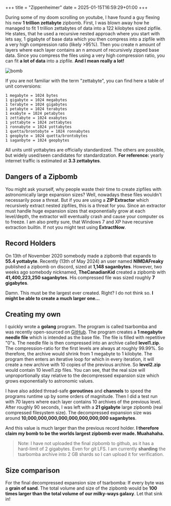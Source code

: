+++
title = "Zippenheimer"
date = 2025-01-15T16:59:29+01:00
+++

During some of my doom scrolling on youtube, I have found a guy flexing his new **1 trillion zettabyte** zipbomb. First, I was blown away how he managed to fit 1 trillion zettabytes of data into a 122 kilobytes sized zipfile. He states, that he used a recursive nested approach where you start with lets say, 1 gigabyte of base data which you then compress into a zipfile with a very high compression ratio (likely >95%). Then you create n amount of layers where each layer contains an n amount of recursively zipped base data. Since you compress the files using a very high compression ratio, you can fit **a lot of data** into a zipfile. **And I mean really a lot!**

![bomb](/bomb.jpg)

If you are not familiar with the term "zettabyte", you can find here a table of unit conversions:

```
1 megabyte = 1024 bytes
1 gigabyte = 1024 megabytes
1 terabyte = 1024 gigabytes
1 petabyte = 1024 terabytes
1 exabyte = 1024 petabytes
1 zettabyte = 1024 exabytes
1 yottabyte = 1024 zettabytes
1 ronnabyte = 1024 yottabytes
1 quetta/brontobyte = 1024 ronnabytes
1 geopbyte = 1024 quetta/brontobytes
1 saganbyte = 1024 geopbytes
```

All units until yottabytes are officially standardized. The others are possible, but widely used/seen candidates for standardization. **For reference:** yearly internet traffic is estimated at **3.3 zettabytes**.

## Dangers of a Zipbomb

You might ask yourself, why people waste their time to create zipfiles with astronomically large expansion sizes? Well, nowadays these files wouldn't necessarily pose a threat. But if you are using a **ZIP Extractor** which recursively extract nested zipfiles, this is a threat for you. Since an extractor must handle huge expansion sizes that exponentially grow at each level/depth, the extractor will eventually crash and cause your computer os to freeze. I am also pretty sure, that Windows 7 and XP have recursive extraction builtin. If not you might test using **ExtractNow**.

## Record Holders

On 13th of November 2020 somebody made a zipbomb that expands to **55.4 yottabyte**. Recently (13th of May 2024) an user named **NIMDAFreaky** published a zipbomb on discord, sized at **1,148 saganbytes**. However, two weeks ago somebody nicknamed, **TheCanadianKid** created a zipbomb with **41,400,223,250 saganbytes**. His compressed file was sized roughly **7 gigabytes**. 

Damn. This must be the largest ever created. Right? I do not think so. **I might be able to create a much larger one...**

## Creating my own

I quickly wrote a **golang** program. The program is called tsarbomba and was recently open-sourced on [GitHub](https://github.com/timosarkar/tsarbomba). The program creates a **1 megabyte needle file** which is intended as the base file. The file is filled with repetitive "0"s. The needle file is then compressed into an archive called **level1.zip**. The compression-ratio for the first levels are always at roughly 99.99%. So therefore, the archive would shrink from 1 megabyte to 1 kilobyte. The program then enters an iterative loop for which in every iteration, it will create a new archive with 10 copies of the previous archive. So **level2.zip** would contain 10 level1.zip files. You can see, that the real size will unproportionally stay relative to the decompressed expansion size which grows exponentially to astronomic values. 

I have also added thread-safe **goroutines** and **channels** to speed the programs runtime up by some orders of magnitude. Then I did a test run with 70 layers where each layer contains 10 archives of the previous level. After roughly 90 seconds, I was left with a **21 gigabyte** large zipbomb (real compressed filesystem size). The decompressed expansion size was around **10,000,000,000,000,000,000,000,000 saganbytes**. 

And this value is much larger than the previous record holder. **I therefore claim my bomb to be the worlds largest zipbomb ever made. Muahahaha.**

>Note: I have not uploaded the final zipbomb to github, as it has a hard-limit of 2 gigabytes. Even for git LFS. I am currently **sharding** the tsarbomba archive into 2 GB shards so I can upload it for verification.

## Size comparison

For the final decompressed expansion size of tsarbomba: If every byte was a **grain of sand**. The total volume and size of the zipbomb would be **100 times larger than the total volume of our milky-ways galaxy**. Let that sink in!
